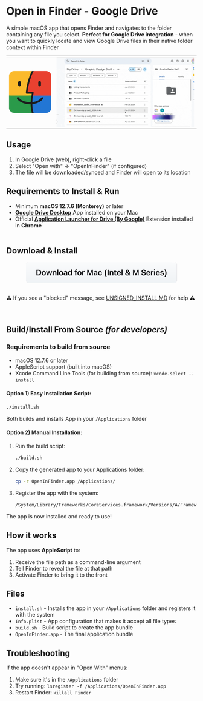 
# Open in Finder - Google Drive
A simple macOS app that opens Finder and navigates to the folder containing any file you select. **Perfect for Google Drive integration** - when you want to quickly locate and view Google Drive files in their native folder context within Finder

<table width="100%">
  <tr>
    <td width="25%" align="center" valign="middle">
      <img src="media/OpenInFinder-Logo-FullSize.png" alt="OpenInFinder Logo" style="max-width: 100%; height: auto; display: block; margin: 0 auto;" />
    </td>
    <td align="center" valign="middle">
      <img src="media/demo1.gif" alt="Demo: Open in Finder with Google Drive" style="max-width: 100%; height: auto; display: block; margin: 0 auto;" />
    </td>
  </tr>
</table>


## Usage
1. In Google Drive (web), right-click a file
2. Select "Open with" → "OpenInFinder" (if configured)
3. The file will be downloaded/synced and Finder will open to its location


## Requirements to Install & Run
- Minimum **macOS 12.7.6 (Monterey)** or later
- [**Google Drive Desktop**](https://ipv4.google.com/intl/en_zm/drive/download/) App installed on your Mac
- Official [**Application Launcher for Drive (By Google)**](https://chromewebstore.google.com/detail/application-launcher-for/lmjegmlicamnimmfhcmpkclmigmmcbeh) Extension installed in **Chrome**
<br><br>

## Download & Install
<a href="https://github.com/aziddy/Open-In-Finder-Google-Drive/releases/download/V1.0.2/OpenInFinder-unsigned.pkg">
  <img src="media/download-icon.png" alt="Download Latest Version" style="width: 400px; height: auto; display: block; margin: 0 auto;" />
</a><br>

⚠️ If you see a "blocked" message, see [UNSIGNED_INSTALL.MD](UNSIGNED_INSTALL.MD) for help ⚠️  
<br><br>


## Build/Install From Source *(for developers)*

### Requirements to build from source
- macOS 12.7.6 or later
- AppleScript support (built into macOS)
- Xcode Command Line Tools (for building from source): `xcode-select --install`

#### Option 1) Easy Installation Script:
```bash
./install.sh
```
Both builds and installs App in your `/Applications` folder

#### Option 2) Manual Installation:
1. Run the build script:
   ```bash
   ./build.sh
   ```

2. Copy the generated app to your Applications folder:
   ```bash
   cp -r OpenInFinder.app /Applications/
   ```

3. Register the app with the system:
   ```bash
   /System/Library/Frameworks/CoreServices.framework/Versions/A/Frameworks/LaunchServices.framework/Versions/A/Support/lsregister -f /Applications/OpenInFinder.app
   ```

The app is now installed and ready to use!



## How it works
The app uses **AppleScript** to:
1. Receive the file path as a command-line argument
2. Tell Finder to reveal the file at that path
3. Activate Finder to bring it to the front

## Files
- `install.sh` - Installs the app in your `/Applications` folder and registers it with the system
- `Info.plist` - App configuration that makes it accept all file types
- `build.sh` - Build script to create the app bundle
- `OpenInFinder.app` - The final application bundle



## Troubleshooting
If the app doesn't appear in "Open With" menus:
1. Make sure it's in the `/Applications` folder
2. Try running: `lsregister -f /Applications/OpenInFinder.app`
3. Restart Finder: `killall Finder`